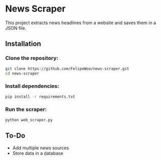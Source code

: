 # News Scraper

This project extracts news headlines from a website and saves them in a JSON file.

## Installation

### Clone the repository:
```bash
git clone https://github.com/FelipeWoo/news-scraper.git
cd news-scraper
```
### Install dependencies:
```bash
pip install -r requirements.txt
```
### Run the scraper:
```bash
python web_scraper.py
```
## To-Do
- Add multiple news sources
- Store data in a database
